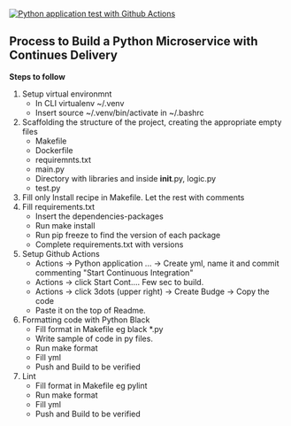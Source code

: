 [![Python application test with Github Actions](https://github.com/thioaana/BuildMicroserviceWithContinDelivery/actions/workflows/devops.yml/badge.svg)](https://github.com/thioaana/BuildMicroserviceWithContinDelivery/actions/workflows/devops.yml)

## Process to Build a Python Microservice with Continues Delivery

**Steps to follow**
1. Setup virtual environmnt 
    - In CLI virtualenv ~/.venv
    - Insert source ~/.venv/bin/activate in ~/.bashrc
2. Scaffolding the structure of the project, creating the appropriate empty files
    - Makefile
    - Dockerfile
    - requiremnts.txt
    - main.py 
    - Directory with libraries and inside __init__.py, logic.py
    - test.py
3. Fill only Install recipe in Makefile. Let the rest with  comments
4. Fill requirements.txt
    - Insert the dependencies-packages
    - Run make install
    - Run pip freeze to find the version of each package
    - Complete requirements.txt with versions
5. Setup Github Actions
    - Actions -> Python application ... -> Create yml, name it and commit commenting "Start Continuous Integration"
    - Actions -> click Start Cont.... Few sec to build.
    - Actions -> click 3dots (upper right) -> Create Budge -> Copy the code
    - Paste it on the top of Readme.
6. Formatting code with Python Black
    - Fill format in Makefile eg black *.py
    - Write sample of code in py files.
    - Run make format
    - Fill yml
    - Push and Build to be verified
7. Lint 
    - Fill format in Makefile eg pylint
    - Run make format
    - Fill yml
    - Push and Build to be verified
